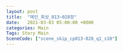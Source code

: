 ```yaml
---
layout: post
title:  "메인_회상_013~028장"
date:   2021-03-03 05:00:00 +0000
categories: Main
Tags: Story Main
SceneCode: ["scene_skip_cp013-028_q1_s10"]
---
```

